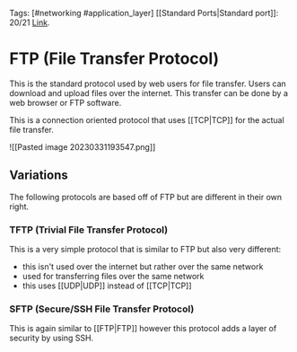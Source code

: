 Tags: [#networking #application_layer]
[[Standard Ports|Standard port]]: 20/21
[Link](https://en.wikipedia.org/wiki/File_Transfer_Protocol).

# FTP (File Transfer Protocol)

This is the standard protocol used by web users for file transfer. Users can download and upload files over the internet. This transfer can be done by a web browser or FTP software.

This is a connection oriented protocol that uses [[TCP|TCP]] for the actual file transfer.

![[Pasted image 20230331193547.png]]

## Variations

The following protocols are based off of FTP but are different in their own right.

### TFTP (Trivial File Transfer Protocol)

This is a very simple protocol that is similar to FTP but also very different:

- this isn't used over the internet but rather over the same network
- used for transferring files over the same network
- this uses [[UDP|UDP]] instead of [[TCP|TCP]]

### SFTP (Secure/SSH File Transfer Protocol)

This is again similar to [[FTP|FTP]] however this protocol adds a layer of security by using SSH.
